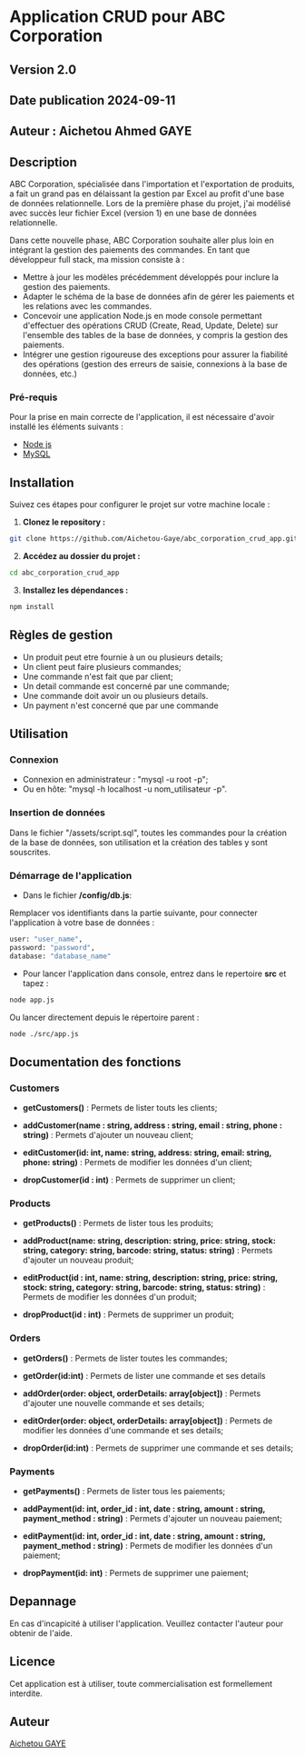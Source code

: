 # Application CRUD pour ABC Corporation

## Version 2.0

## Date publication 2024-09-11

## Auteur : Aichetou Ahmed GAYE

## Description

ABC Corporation, spécialisée dans l'importation et l'exportation de produits, a fait un grand pas en délaissant la gestion par Excel au profit d'une base de données relationnelle. Lors de la première phase du projet, j'ai modélisé avec succès leur fichier Excel (version 1) en une base de données relationnelle.

Dans cette nouvelle phase, ABC Corporation souhaite aller plus loin en intégrant la gestion des paiements des commandes. En tant que développeur full stack, ma mission consiste à :

- Mettre à jour les modèles précédemment développés pour inclure la gestion des paiements.
- Adapter le schéma de la base de données afin de gérer les paiements et les relations avec les commandes.
- Concevoir une application Node.js en mode console permettant d'effectuer des opérations CRUD (Create, Read, Update, Delete) sur l'ensemble des tables de la base de données, y compris la gestion des paiements.
- Intégrer une gestion rigoureuse des exceptions pour assurer la fiabilité des opérations (gestion des erreurs de saisie, connexions à la base de données, etc.)

### Pré-requis

Pour la prise en main correcte de l'application, il est nécessaire d'avoir installé les éléments suivants :

- [Node js](https://nodejs.com/)
- [MySQL](https://www.mysql.com/)

## Installation 

Suivez ces étapes pour configurer le projet sur votre machine locale :

1. **Clonez le repository :**

```bash
git clone https://github.com/Aichetou-Gaye/abc_corporation_crud_app.git
```

2. **Accédez au dossier du projet :**

```bash
cd abc_corporation_crud_app
```

3. **Installez les dépendances :**

```bash
npm install
```

## Règles de gestion

- Un produit peut etre fournie à un ou plusieurs details;
- Un client peut faire plusieurs commandes;
- Une commande n'est fait que par client;
- Un detail commande est concerné par une commande;
- Une commande doit avoir un ou plusieurs details.
- Un payment n'est concerné que par une commande

## Utilisation

### Connexion

- Connexion en administrateur : "mysql -u root -p";
- Ou en hôte: "mysql -h localhost -u nom_utilisateur -p".

### Insertion de données

Dans le fichier "/assets/script.sql", toutes les commandes pour la création de la base de données, son utilisation et la création des tables y sont souscrites.

### Démarrage de l'application

- Dans le fichier **/config/db.js**:

Remplacer vos identifiants dans la partie suivante, pour connecter l'application à votre base de données :

```bash
user: "user_name",
password: "password",
database: "database_name"
```

- Pour lancer l'application dans console, entrez dans le repertoire **src** et tapez :

```bash
node app.js
```
Ou lancer directement depuis le répertoire parent :

```bash
node ./src/app.js
```

## Documentation des fonctions 

### Customers

- **getCustomers()** : Permets de lister touts les clients;

- **addCustomer(name : string, address : string, email : string, phone : string)** : 
Permets d'ajouter un nouveau client;

- **editCustomer(id: int, name: string, address: string, email: string, phone: string)** : 
Permets de modifier les données d'un client;

- **dropCustomer(id : int)** : 
Permets de supprimer un client;

### Products

- **getProducts()** : Permets de lister tous les produits;

- **addProduct(name: string, description: string, price: string, stock: string, category: string, barcode: string, status: string)** : 
Permets d'ajouter un nouveau produit;

- **editProduct(id : int, name: string, description: string, price: string, stock: string, category: string, barcode: string, status: string)** : 
Permets de modifier les données d'un produit;

- **dropProduct(id : int)** : 
Permets de supprimer un produit;

### Orders

- **getOrders()** : Permets de lister toutes les commandes;

- **getOrder(id:int)** : Permets de lister une commande et ses details

- **addOrder(order: object, orderDetails: array[object])** : 
Permets d'ajouter une nouvelle commande et ses details;

- **editOrder(order: object, orderDetails: array[object])** : 
Permets de modifier les données d'une commande et ses details;

- **dropOrder(id:int)** : 
Permets de supprimer une commande et ses details;

### Payments

- **getPayments()** : Permets de lister tous les paiements;

- **addPayment(id: int, order_id : int, date : string, amount : string, payment_method : string)** : 
Permets d'ajouter un nouveau paiement;

- **editPayment(id: int, order_id : int, date : string, amount : string, payment_method : string)** : 
Permets de modifier les données d'un paiement;

- **dropPayment(id: int)** : 
Permets de supprimer une paiement;


## Depannage 

En cas d'incapicité à utiliser l'application. Veuillez contacter l'auteur pour obtenir de l'aide.

## Licence 

Cet application est à utiliser, toute commercialisation est formellement interdite.

## Auteur 

[Aichetou GAYE](https://github.com/Aichetou-Gaye)


